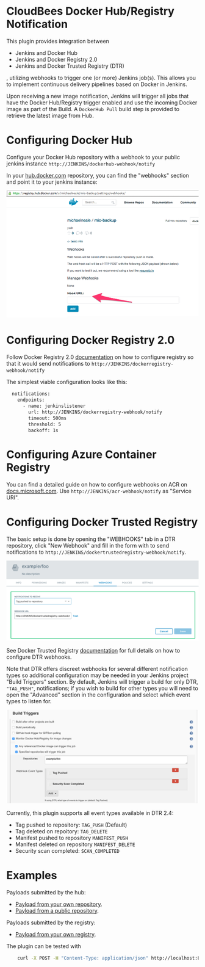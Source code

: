 CloudBees Docker Hub/Registry Notification
================

This plugin provides integration between 
* Jenkins and Docker Hub
* Jenkins and Docker Registry 2.0
* Jenkins and Docker Trusted Registry (DTR)

, utilizing webhooks to trigger one (or more) Jenkins job(s).
This allows you to implement continuous delivery pipelines based on Docker in Jenkins.

Upon receiving a new image notification, Jenkins will trigger all jobs that have the Docker Hub/Registry trigger
enabled and use the incoming Docker image as part of the Build.  A `DockerHub Pull` build step is provided to retrieve
the latest image from Hub.

# Configuring Docker Hub

Configure your Docker Hub repository with a webhook to your public jenkins instance `http://JENKINS/dockerhub-webhook/notify`

In your <a href="https://hub.docker.com/">hub.docker.com</a> repository, you can find the "webhooks" section and point it to your jenkins instance: 

<img src="images/dockerhub.png">

# Configuring Docker Registry 2.0

Follow Docker Registry 2.0 [documentation](https://docs.docker.com/registry/notifications/) on how to configure registry so that it would send notifications to `http://JENKINS/dockerregistry-webhook/notify`

The simplest viable configuration looks like this:
```
  notifications:
    endpoints:
      - name: jenkinslistener
        url: http://JENKINS/dockerregistry-webhook/notify
        timeout: 500ms
        threshold: 5
        backoff: 1s
```

# Configuring Azure Container Registry

You can find a detailed guide on how to configure webhooks on ACR on
[docs.microsoft.com](https://docs.microsoft.com/en-us/azure/container-registry/container-registry-webhook).
Use `http://JENKINS/acr-webhook/notify` as "Service URI".

# Configuring Docker Trusted Registry

The basic setup is done by opening the "WEBHOOKS" tab in a DTR repository, click "New Webhook" and fill in the form with to send notifications to `http://JENKINS/dockertrustedregistry-webhook/notify`.

![dtr-webhook](images/dtr-webhook-config.png)

See Docker Trusted Registry [documentation](https://docs.docker.com/datacenter/dtr/2.4/guides/user/create-and-manage-webhooks/) for full details on how to configure DTR webhooks.

Note that DTR offers discreet webhooks for several different notification types so additional configuration may be needed in your Jenkins project "Build Triggers" section.  By default, Jenkins will trigger a build for only DTR, `"TAG_PUSH"`, notifications; if you wish to build for other types you will need to open the "Advanced" section in the configuration and select which event types to listen for.

![project-config](images/project-config-triggers-advanced.png)

Currently, this plugin supports all event types available in DTR 2.4:
* Tag pushed to repository: `TAG_PUSH`  (Default)
* Tag deleted on repoitory: `TAG_DELETE`
* Manifest pushed to repository `MANIFEST_PUSH`
* Manifest deleted on repository `MANIFEST_DELETE`
* Security scan completed: `SCAN_COMPLETED`


# Examples

Payloads submitted by the hub:

* [Payload from your own repository](src/test/resources/own-repository-payload.json).
* [Payload from a public repository](src/test/resources/public-repository-payload.json).

Payloads submitted by the registry:

* [Payload from your own registry](/src/test/resources/private-registry-payload-1-repository.json).

The plugin can be tested with

```bash
    curl -X POST -H "Content-Type: application/json" http://localhost:8080/jenkins/dockerhub-webhook/notify -d @src/test/resources/public-repository-payload.json
```
